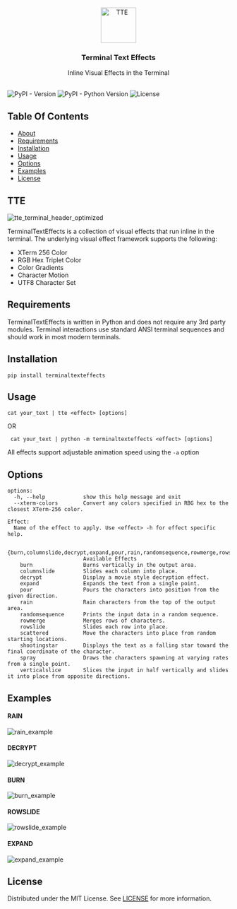 <br/>
<p align="center">
  <a href="https://github.com/ChrisBuilds/terminaltexteffects">
    <img src="https://github.com/ChrisBuilds/terminaltexteffects/assets/57874186/66388e57-e95e-4619-b804-1d8d7ebd124f" alt="TTE" width="80" height="80">
  </a>

  <h3 align="center">Terminal Text Effects</h3>

  <p align="center">
    Inline Visual Effects in the Terminal
    <br/>
    <br/>
  </p>
</p>

![PyPI - Version](https://img.shields.io/pypi/v/terminaltexteffects?style=flat&color=green) ![PyPI - Python Version](https://img.shields.io/pypi/pyversions/terminaltexteffects) ![License](https://img.shields.io/github/license/ChrisBuilds/terminaltexteffects) 

## Table Of Contents

* [About](#tte)
* [Requirements](#requirements)
* [Installation](#installation)
* [Usage](#usage)
* [Options](#options)
* [Examples](#examples)
* [License](#license)


## TTE

![tte_terminal_header_optimized](https://github.com/ChrisBuilds/terminaltexteffects/assets/57874186/64600218-bdc3-4162-a522-77ca86d901b8)


TerminalTextEffects is a collection of visual effects that run inline in the terminal. The underlying visual effect framework supports the following:
- XTerm 256 Color
- RGB Hex Triplet Color
- Color Gradients
- Character Motion
- UTF8 Character Set

## Requirements

TerminalTextEffects is written in Python and does not require any 3rd party modules. Terminal interactions use standard ANSI terminal sequences and should work in most modern terminals. 

## Installation


```pip install terminaltexteffects```

## Usage
```cat your_text | tte <effect> [options]```

OR

``` cat your_text | python -m terminaltexteffects <effect> [options]```

All effects support adjustable animation speed using the ```-a``` option

## Options
```
options:
  -h, --help            show this help message and exit
  --xterm-colors        Convert any colors specified in RBG hex to the closest XTerm-256 color.

Effect:
  Name of the effect to apply. Use <effect> -h for effect specific help.

  {burn,columnslide,decrypt,expand,pour,rain,randomsequence,rowmerge,rowslide,scattered,shootingstar,spray,verticalslice}
                        Available Effects
    burn                Burns vertically in the output area.
    columnslide         Slides each column into place.
    decrypt             Display a movie style decryption effect.
    expand              Expands the text from a single point.
    pour                Pours the characters into position from the given direction.
    rain                Rain characters from the top of the output area.
    randomsequence      Prints the input data in a random sequence.
    rowmerge            Merges rows of characters.
    rowslide            Slides each row into place.
    scattered           Move the characters into place from random starting locations.
    shootingstar        Displays the text as a falling star toward the final coordinate of the character.
    spray               Draws the characters spawning at varying rates from a single point.
    verticalslice       Slices the input in half vertically and slides it into place from opposite directions.
```


## Examples
#### RAIN
![rain_example](https://github.com/ChrisBuilds/terminaltexteffects/assets/57874186/bcde39b8-13e7-4bb2-962e-0f1d98b940d7)

#### DECRYPT
![decrypt_example](https://github.com/ChrisBuilds/terminaltexteffects/assets/57874186/b3a57c29-065a-4505-a22a-619e6e518fc3)

#### BURN
![burn_example](https://github.com/ChrisBuilds/terminaltexteffects/assets/57874186/8f0e96bc-5f09-419b-9d91-6edeb50d63c1)

#### ROWSLIDE
![rowslide_example](https://github.com/ChrisBuilds/terminaltexteffects/assets/57874186/ccac83da-743c-4936-93f4-ced68fefaa51)

#### EXPAND
![expand_example](https://github.com/ChrisBuilds/terminaltexteffects/assets/57874186/2753a76f-49a1-48b0-9c0d-aaa0b8ab1a3d)

## License

Distributed under the MIT License. See [LICENSE](https://github.com/ChrisBuilds/terminaltexteffects/blob/main/LICENSE.md) for more information.
